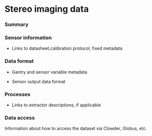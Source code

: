 # Stereo imaging data

### Summary

### Sensor information



* Links to datasheet,calibration protocol, fixed metadata



### Data format



* Gantry and sensor variable metadata

* Sensor output data format



### Processes



* Links to extractor descriptions, if applicable



### Data access



Information about how to access the dataset via Clowder, Globus, etc.




